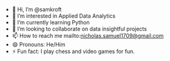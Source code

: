 - 👋 Hi, I’m @samkroft
- 👀 I’m interested in Applied Data Analytics
- 🌱 I’m currently learning Python
- 💞️ I’m looking to collaborate on data insightful projects
- 📫 How to reach me mailto:nicholas.samuel1709@gmail.com
- 😄 Pronouns: He/Him
- ⚡ Fun fact: I play chess and video games for fun.

<!---
samkroft/samkroft is a ✨ special ✨ repository because its `README.md` (this file) appears on your GitHub profile.
You can click the Preview link to take a look at your changes.
--->
